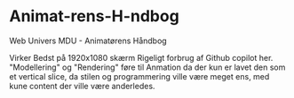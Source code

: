 # Animat-rens-H-ndbog
Web Univers MDU - Animatørens Håndbog

Virker Bedst på 1920x1080 skærm
Rigeligt forbrug af Github copilot her.
"Modellering" og "Rendering" føre til Anmation da der kun er lavet den som et vertical slice, da stilen og programmering ville være meget ens, med kune content der ville være anderledes.

